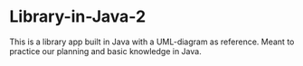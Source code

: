 # Library-in-Java-2
This is a library app built in Java with a UML-diagram as reference. Meant to practice our planning and basic knowledge in Java.
